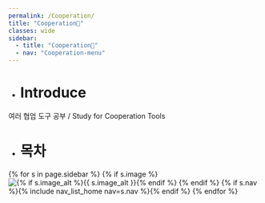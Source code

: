 ```yaml
---
permalink: /Cooperation/
title: "Cooperation🐶"
classes: wide
sidebar:
  - title: "Cooperation🐶"
  - nav: "Cooperation-menu"
---
```


- # Introduce

여러 협업 도구 공부 / Study for Cooperation Tools

- # 목차

{% for s in page.sidebar %}
{% if s.image %}
<img src="{{ s.image | relative_url }}"
             alt="{% if s.image_alt %}{{ s.image_alt }}{% endif %}">
{% endif %}
{% if s.nav %}{% include nav_list_home nav=s.nav %}{% endif %}
{% endfor %}


